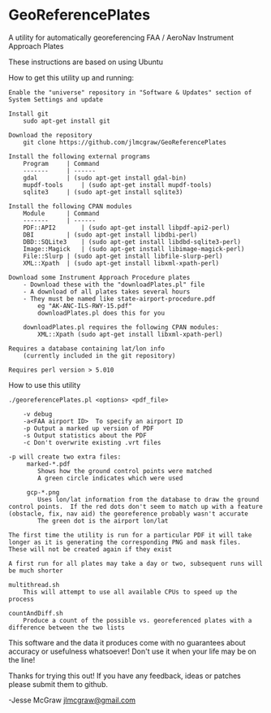 GeoReferencePlates
==================

A utility for automatically georeferencing FAA / AeroNav Instrument Approach Plates

These instructions are based on using Ubuntu

How to get this utility up and running:

	Enable the "universe" repository in "Software & Updates" section of System Settings and update

	Install git
		sudo apt-get install git

	Download the repository
		git clone https://github.com/jlmcgraw/GeoReferencePlates

	Install the following external programs
		Program		| Command
		-------		| ------
		gdal 		| (sudo apt-get install gdal-bin)
		mupdf-tools 	| (sudo apt-get install mupdf-tools)
		sqlite3 	| (sudo apt-get install sqlite3)

	Install the following CPAN modules
		Module		| Command
		-------		| ------
		PDF::API2   	| (sudo apt-get install libpdf-api2-perl)
		DBI 		| (sudo apt-get install libdbi-perl)
		DBD::SQLite3	| (sudo apt-get install libdbd-sqlite3-perl) 
		Image::Magick	| (sudo apt-get install libimage-magick-perl)
		File::Slurp	| (sudo apt-get install libfile-slurp-perl)
		XML::Xpath 	| (sudo apt-get install libxml-xpath-perl)

	Download some Instrument Approach Procedure plates
		- Download these with the "downloadPlates.pl" file
		- A download of all plates takes several hours
		- They must be named like state-airport-procedure.pdf
			eg "AK-ANC-ILS-RWY-15.pdf"
			downloadPlates.pl does this for you
	
		downloadPlates.pl requires the following CPAN modules:
			XML::Xpath (sudo apt-get install libxml-xpath-perl)

	Requires a database containing lat/lon info 
		(currently included in the git repository)

	Requires perl version > 5.010

How to use this utility

	./georeferencePlates.pl <options> <pdf_file>

		-v debug
		-a<FAA airport ID>  To specify an airport ID
		-p Output a marked up version of PDF
		-s Output statistics about the PDF
		-c Don't overwrite existing .vrt files

	-p will create two extra files:
		 marked-*.pdf
			Shows how the ground control points were matched
			A green circle indicates which were used 

		 gcp-*.png
			Uses lon/lat information from the database to draw the ground control points.  If the red dots don't seem to match up with a feature (obstacle, fix, nav aid) the georeference probably wasn't accurate
			The green dot is the airport lon/lat

	The first time the utility is run for a particular PDF it will take longer as it is generating the corresponding PNG and mask files.  These will not be created again if they exist

	A first run for all plates may take a day or two, subsequent runs will be much shorter

	multithread.sh
		This will attempt to use all available CPUs to speed up the process

	countAndDiff.sh
		Produce a count of the possible vs. georeferenced plates with a difference between the two lists

This software and the data it produces come with no guarantees about accuracy or usefulness whatsoever!  Don't use it when your life may be on the line!

Thanks for trying this out!  If you have any feedback, ideas or patches please submit them to github.

-Jesse McGraw
jlmcgraw@gmail.com